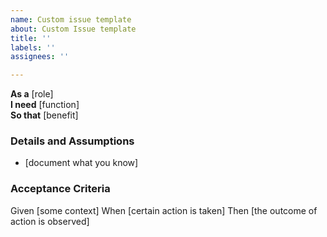 ```yaml
---
name: Custom issue template
about: Custom Issue template
title: ''
labels: ''
assignees: ''

---
```


**As a** [role]  
**I need** [function]  
**So that** [benefit]  
   
 ### Details and Assumptions
* [document what you know]
   
 ### Acceptance Criteria  
Given [some context]
When [certain action is taken]
Then [the outcome of action is observed]
